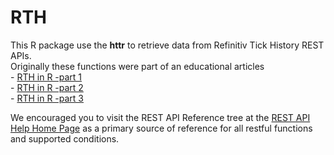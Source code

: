 # RTH
This R package use the **httr** to retrieve data from Refinitiv Tick History REST APIs.    
Originally these functions were part of an educational articles    
    - [RTH in R -part 1](https://developers.refinitiv.com/en/article-catalog/article/tick-history-in-r-language-part-1)    
    - [RTH in R -part 2](https://developers.refinitiv.com/en/article-catalog/article/tick-history-in-r-language-part-2)    
    - [RTH in R -part 3](https://developers.refinitiv.com/en/article-catalog/article/using-tick-history-in-r-language-part-3)    

We encouraged you to visit the REST API Reference tree at the [REST API Help Home Page](https://selectapi.datascope.refinitiv.com/RestApi.Help/Home/Index) as a primary source of reference for all restful functions and supported conditions.
